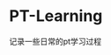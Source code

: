 



































































































































































































# PT-Learning
记录一些日常的pt学习过程
